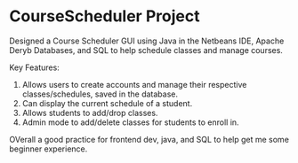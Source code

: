 # CourseScheduler Project

Designed a Course Scheduler GUI using Java in the Netbeans IDE, Apache Deryb Databases, and SQL to help schedule classes and manage courses.

Key Features:
1. Allows users to create accounts and manage their respective classes/schedules, saved in the database.
2. Can display the current schedule of a student.
3. Allows students to add/drop classes.
4. Admin mode to add/delete classes for students to enroll in.


OVerall a good practice for frontend dev, java, and SQL to help get me some beginner experience. 
